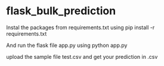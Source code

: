 # flask_bulk_prediction

Instal the packages from requirements.txt using pip install -r requirements.txt

And run the flask file app.py using python app.py

upload the sample file  test.csv and get your prediction in .csv
